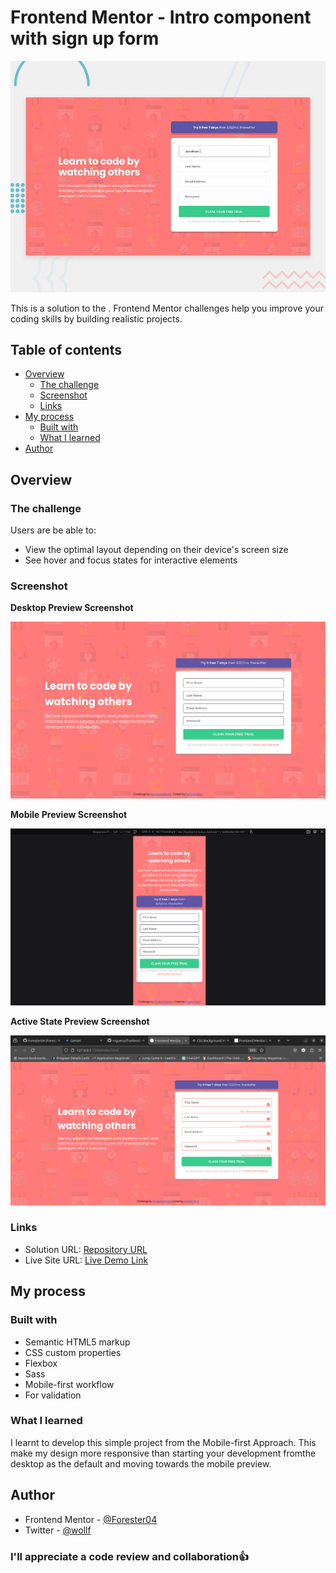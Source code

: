 # Frontend Mentor - Intro component with sign up form

![Design preview for the Intro component with sign up form coding challenge](./design/desktop-preview.jpg)

This is a solution to the [ ](). Frontend Mentor challenges help you improve your coding skills by building realistic projects. 

## Table of contents

- [Overview](#overview)
  - [The challenge](#the-challenge)
  - [Screenshot](#screenshot)
  - [Links](#links)
- [My process](#my-process)
  - [Built with](#built-with)
  - [What I learned](#what-i-learned)
- [Author](#author)

## Overview

### The challenge

Users are be able to:

- View the optimal layout depending on their device's screen size
- See hover and focus states for interactive elements

### Screenshot

**Desktop Preview Screenshot**

![Desktop-preview](images/screenshots/desktop.png)

**Mobile Preview Screenshot**

![Mobile-preview](images/screenshots/mobile.png)

**Active State Preview Screenshot**

![Active State Preview](images/screenshots/active-state.png)


### Links

- Solution URL: [Repository URL]()
- Live Site URL: [Live Demo Link](https://forester04.github.io/frontend_mentor-projects/)

## My process

### Built with

- Semantic HTML5 markup
- CSS custom properties
- Flexbox
- Sass
- Mobile-first workflow
- For validation

### What I learned

I learnt to develop this simple project from the Mobile-first Approach. This make my design more responsive than starting your development fromthe desktop as the default and moving towards the mobile preview.

## Author

- Frontend Mentor - [@Forester04](https://www.frontendmentor.io/profile/Forester04)
- Twitter - [@wollf](https://www.twitter.com/wollf)

### I'll appreciate a code review and collaboration👍
